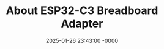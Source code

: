 ---
layout: post
title: "About ESP32-C3 Breadboard Adapter"
date: 2025-01-26 23:43:00 -0000
categories: ESP32-C3 IoT
---